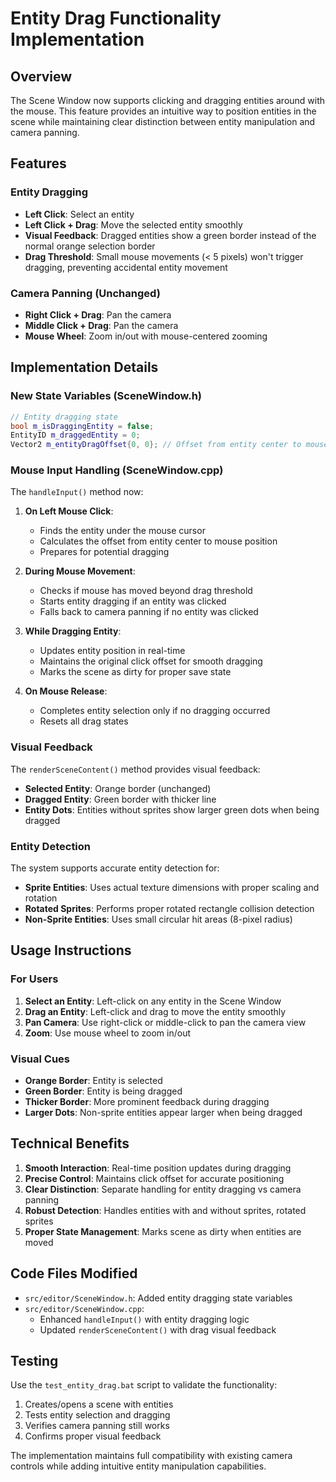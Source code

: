 # Entity Drag Functionality Implementation

## Overview
The Scene Window now supports clicking and dragging entities around with the mouse. This feature provides an intuitive way to position entities in the scene while maintaining clear distinction between entity manipulation and camera panning.

## Features

### Entity Dragging
- **Left Click**: Select an entity
- **Left Click + Drag**: Move the selected entity smoothly
- **Visual Feedback**: Dragged entities show a green border instead of the normal orange selection border
- **Drag Threshold**: Small mouse movements (< 5 pixels) won't trigger dragging, preventing accidental entity movement

### Camera Panning (Unchanged)
- **Right Click + Drag**: Pan the camera
- **Middle Click + Drag**: Pan the camera
- **Mouse Wheel**: Zoom in/out with mouse-centered zooming

## Implementation Details

### New State Variables (SceneWindow.h)
```cpp
// Entity dragging state
bool m_isDraggingEntity = false;
EntityID m_draggedEntity = 0;
Vector2 m_entityDragOffset{0, 0}; // Offset from entity center to mouse position
```

### Mouse Input Handling (SceneWindow.cpp)
The `handleInput()` method now:

1. **On Left Mouse Click**: 
   - Finds the entity under the mouse cursor
   - Calculates the offset from entity center to mouse position
   - Prepares for potential dragging

2. **During Mouse Movement**:
   - Checks if mouse has moved beyond drag threshold
   - Starts entity dragging if an entity was clicked
   - Falls back to camera panning if no entity was clicked

3. **While Dragging Entity**:
   - Updates entity position in real-time
   - Maintains the original click offset for smooth dragging
   - Marks the scene as dirty for proper save state

4. **On Mouse Release**:
   - Completes entity selection only if no dragging occurred
   - Resets all drag states

### Visual Feedback
The `renderSceneContent()` method provides visual feedback:

- **Selected Entity**: Orange border (unchanged)
- **Dragged Entity**: Green border with thicker line
- **Entity Dots**: Entities without sprites show larger green dots when being dragged

### Entity Detection
The system supports accurate entity detection for:
- **Sprite Entities**: Uses actual texture dimensions with proper scaling and rotation
- **Rotated Sprites**: Performs proper rotated rectangle collision detection
- **Non-Sprite Entities**: Uses small circular hit areas (8-pixel radius)

## Usage Instructions

### For Users
1. **Select an Entity**: Left-click on any entity in the Scene Window
2. **Drag an Entity**: Left-click and drag to move the entity smoothly
3. **Pan Camera**: Use right-click or middle-click to pan the camera view
4. **Zoom**: Use mouse wheel to zoom in/out

### Visual Cues
- **Orange Border**: Entity is selected
- **Green Border**: Entity is being dragged
- **Thicker Border**: More prominent feedback during dragging
- **Larger Dots**: Non-sprite entities appear larger when being dragged

## Technical Benefits

1. **Smooth Interaction**: Real-time position updates during dragging
2. **Precise Control**: Maintains click offset for accurate positioning
3. **Clear Distinction**: Separate handling for entity dragging vs camera panning
4. **Robust Detection**: Handles entities with and without sprites, rotated sprites
5. **Proper State Management**: Marks scene as dirty when entities are moved

## Code Files Modified

- `src/editor/SceneWindow.h`: Added entity dragging state variables
- `src/editor/SceneWindow.cpp`: 
  - Enhanced `handleInput()` with entity dragging logic
  - Updated `renderSceneContent()` with drag visual feedback

## Testing

Use the `test_entity_drag.bat` script to validate the functionality:
1. Creates/opens a scene with entities
2. Tests entity selection and dragging
3. Verifies camera panning still works
4. Confirms proper visual feedback

The implementation maintains full compatibility with existing camera controls while adding intuitive entity manipulation capabilities.
